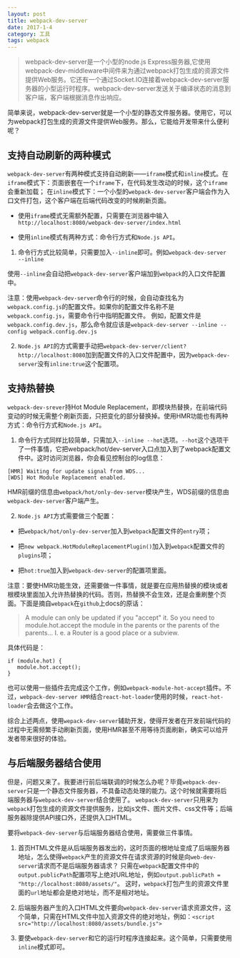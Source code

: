```yaml
---
layout: post
title: webpack-dev-server
date: 2017-1-4
category: 工具
tags: webpack
---
```


> webpack-dev-server是一个小型的node.js Express服务器,它使用webpack-dev-middleware中间件来为通过webpack打包生成的资源文件提供Web服务。它还有一个通过Socket.IO连接着webpack-dev-server服务器的小型运行时程序。webpack-dev-server发送关于编译状态的消息到客户端，客户端根据消息作出响应。

简单来说，webpack-dev-server就是一个小型的静态文件服务器。使用它，可以为webpack打包生成的资源文件提供Web服务。那么，它能给开发带来什么便利呢？

## 支持自动刷新的两种模式

`webpack-dev-server`有两种模式支持自动刷新——`iframe`模式和`inline`模式。在`iframe`模式下：页面嵌套在一个`iframe`下，在代码发生改动的时候，这个`iframe`会重新加载；
在`inline`模式下：一个小型的`webpack-dev-server`客户端会作为入口文件打包，这个客户端在后端代码改变的时候刷新页面。

- 使用`iframe`模式无需额外配置，只需要在浏览器中输入`http://localhost:8080/webpack-dev-server/index.html`

- 使用`inline`模式有两种方式：命令行方式和`Node.js API`。

1) 命令行方式比较简单，只需要加入`--inline`即可。例如`webpack-dev-server --inline`

使用`--inline`会自动把`webpack-dev-server`客户端加到`webpack`的入口文件配置中。

注意：使用`webpack-dev-server`命令行的时候，会自动查找名为`webpack.config.js`的配置文件。如果你的配置文件名称不是`webpack.config.js`，需要命令行中指明配置文件。
例如，配置文件是`webpack.config.dev.js`，那么命令就应该是`webpack-dev-server --inline --config webpack.config.dev.js`

2) `Node.js API`的方式需要手动把`webpack-dev-server/client?http://localhost:8080`加到配置文件的入口文件配置中，因为`webpack-dev-server`没有`inline:true`这个配置项。


## 支持热替换

`webpack-dev-srever`持Hot Module Replacement，即模块热替换，在前端代码变动的时候无需整个刷新页面，只把变化的部分替换掉。使用HMR功能也有两种方式：命令行方式和`Node.js API`。

1) 命令行方式同样比较简单，只需加入`--inline --hot`选项。`--hot`这个选项干了一件事情，它把webpack/hot/dev-server入口点加入到了webpack配置文件中。这时访问浏览器，你会看见控制台的log信息：

```
[HMR] Waiting for update signal from WDS...
[WDS] Hot Module Replacement enabled.
```

HMR前缀的信息由`webpack/hot/only-dev-server`模块产生，WDS前缀的信息由`webpack-dev-server`客户端产生。

2) `Node.js API`方式需要做三个配置：

- 把`webpack/hot/only-dev-server`加入到`webpack`配置文件的`entry`项；

- 把`new webpack.HotModuleReplacementPlugin()`加入到`webpack`配置文件的`plugins`项；

- 把`hot:true`加入到`webpack-dev-server`的配置项里面。

 注意：要使HMR功能生效，还需要做一件事情，就是要在应用热替换的模块或者根模块里面加入允许热替换的代码。否则，热替换不会生效，还是会重刷整个页面。下面是摘自`webpack`在`github`上docs的原话：

 > A module can only be updated if you "accept" it. So you need to module.hot.accept the module in the parents or the parents of the parents... I. e. a Router is a good place or a subview.

 具体代码是：

```
if (module.hot) {
   module.hot.accept();
}
```

 也可以使用一些插件去完成这个工作，例如`webpack-module-hot-accept`插件。不过，`webpack-dev-server HMR`结合`react-hot-loader`使用的时候，`react-hot-loader`会去做这个工作。

 综合上述两点，使用`wepack-dev-server`辅助开发，使得开发者在开发前端代码的过程中无需频繁手动刷新页面，使用HMR甚至不用等待页面刷新，确实可以给开发者带来很好的体验。

## 与后端服务器结合使用

但是，问题又来了。我要进行前后端联调的时候怎么办呢？毕竟`webpack-dev-server`只是一个静态文件服务器，不具备动态处理的能力。这个时候就需要将后端服务器与`webpack-dev-server`结合使用了。
`webpack-dev-server`只用来为`webpack`打包生成的资源文件提供服务，比如js文件、图片文件、css文件等；后端服务器除提供API接口外，还提供入口HTML。

要将`webpack-dev-server`与后端服务器结合使用，需要做三件事情。

1) 首页HTML文件是从后端服务器发出的，这时页面的根地址变成了后端服务器地址，怎么使得`webpack`产生的资源文件在请求资源的时候是向`web-dev-server`请求而不是后端服务器请求？
只需在`webpack`配置文件中的`output.publicPath`配置项写上绝对URL地址，例如`output.publicPath = "http://localhost:8080/assets/"`。
这时，`webpack`打包产生的资源文件里面的`url`地址都会是绝对地址，而不是相对地址。

2) 后端服务器产生的入口HTML文件要向`webpack-dev-server`请求资源文件，这个简单，只需在HTML文件中加入资源文件的绝对地址，例如：`<script src="http://localhost:8080/assets/bundle.js">`

3) 要使`webpack-dev-server`和它的运行时程序连接起来。这个简单，只需要使用`inline`模式即可。


